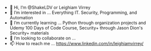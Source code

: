- 👋 Hi, I’m @ShakeLDV or Leighiam Virrey
- 👀 I’m interested in ...
  Everything IT. Security, Programming, and Automation
- 🌱 I’m currently learning ...
  Python through organization projects and Udemy 100 Days of Code Course,
  Security+ through Jason Dion's Security+ materials
- 💞️ I’m looking to collaborate on ...
- 📫 How to reach me ...
  https://www.linkedin.com/in/leighiamvirrey/

<!---
ShakeLDV/ShakeLDV is a ✨ special ✨ repository because its `README.md` (this file) appears on your GitHub profile.
You can click the Preview link to take a look at your changes.
--->
